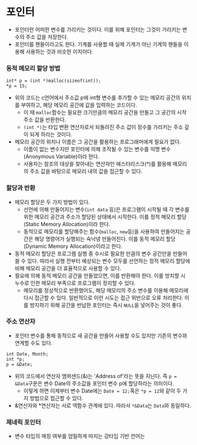 # 포인터
 - 포인터란 어떠한 변수를 가리키는 것이다. 이를 위해 포인터는 그것이 가리키는 변수의 주소 값을 저장한다.
 - 포인터를 핸들이라고도 한다. 기계를 사용할 때 실제 기계가 아닌 기계의 핸들을 이용해 사용하는 것과 비슷한 이치이다.

### 동적 메모리 할당 방법
```
int* p = (int *)malloc(sizeof(int));
*p = 15;
```
 - 위의 코드는 c언어에서 주소값 p에 int형 변수를 추가할 수 있는 메모리 공간의 위치를 부여하고, 해당 메모리 공간에 값을 입력하는 코드이다.
   - 이 때 `malloc`함수는 필요한 크기만큼의 메모리 공간을 만들고 그 공간의 시작 주소 값을 반환한다.
   - `(int *)`는 타입 변환 연산자로서 되돌려진 주소 값이 정수를 가리키는 주소 갚이 되게 하라는 것이다.
 - 메모리 공간의 위치나 이름은 그 공간을 활용하는 프로그래머에게 필요가 없다.
   - 이름이 없는 변수지만 포인터에 의해 조작될 수 있는 변수를 익명 변수(Anonymous Variable)이라 한다.
   - 사용자는 참조의 대상을 찾아내는 연산자인 애스터리스크(*)를 활용해 메모리의 주소 값을 바탕으로 메모리 내의 값을 접근할 수 있다.

### 할당과 반환
 - 메모리 할당은 두 가지 방법이 있다.
   - 선언에 의해 만들어지는 변수(`int data` 등)은 프로그램이 시작될 때 각 변수를 위한 메모리 공간과 주소가 할당된 상태에서 시작한다. 이를 정적 메모리 할당(Static Memory Allocation)이라 한다.
   - 동적으로 메모리를 할당해주는 함수(`malloc`, `new`등)을 사용하여 만들어지는 공간은 해당 명령어가 실행되는 숙낙넹 만들어진다. 이를 동적 메모리 할당(Dynamic Memory Allocation)이라고 한다.
 - 동적 메모리 할당은 프로그램 실행 중 수시로 필요한 만큼의 변수 공간만을 만들어 쓸 수 있다. 따라서 실행 전부터 예상되는 변수 모두를 선언하는 정적 메모리 할당에 비해 메모리 공간을 더 효율적으로 사용할 수 있다.
 - 필요에 의해 동적 메모리 공간을 만들었으면, 이를 반환해야 한다. 이를 방치할 시 누수로 인한 메모리 부족으로 프로그램이 정지할 수 있다.
   - 메모리를 정상적으로 반환했어도, 해당 메모리의 주소 변수를 이용해 메모리에 다시 접근할 수 있다. 일반적으로 이런 시도는 접근 위반으로 오류 처리한다. 이를 방지하기 위해 공간을 반납한 포인터는 즉시 `NULL`을 넣어주는 것이 좋다.

### 주소 연산자
 - 포인터 변수를 통해 동적으로 새 공간을 만들어 사용할 수도 있지만 기존의 변수와 연계할 수도 있다.
```
int Date, Month;
int *p;
p = &Date;
```
 - 위의 코드에서 연산자 앰퍼샌드(&)는 'Address of'라는 뜻을 지닌다. 즉 `p = &Data`구문은 변수 Date의 주소값을 포인터 변수 p에 할당하라는 의미이다.
   - 이렇게 하면 이제부터 변수 Date에는 `Date = 12;`혹은 `*p = 12`와 같이 두 가지 방법으로 접근할 수 있다.
 - &연산자와 *연산자는 서로 역함수 관계에 있다. 따라서 `*&Data`는 `Data`와 동일하다.

### 제네릭 포인터
 - 변수 타입의 매칭 여부를 엄밀하게 따지는 강타입 기반 언어는
